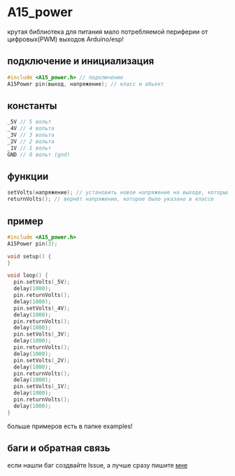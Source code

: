 # A15_power
крутая библиотека для питания мало потребляемой периферии от цифровых(PWM) выходов Arduino/esp!
## подключение и инициализация
```cpp
#include <A15_power.h> // подключение
A15Power pin(выход, напряжение); // класс и обьект
```
## константы
```cpp
_5V // 5 вольт
_4V // 4 вольта
_3V // 3 вольта
_2V // 2 вольта
_1V // 1 вольт
GND // 0 вольт (gnd)
```
## функции
```cpp
setVolts(напряжение); // установить новое напряжение на выходе, который был указан в классе
returnVolts(); // вернёт напряжение, которое было указано в классе
```
## пример
```cpp
#include <A15_power.h>
A15Power pin(3);

void setup() {
}

void loop() {
  pin.setVolts(_5V);
  delay(1000);
  pin.returnVolts();
  delay(1000);
  pin.setVolts(_4V);
  delay(1000);
  pin.returnVolts();
  delay(1000);
  pin.setVolts(_3V);
  delay(1000);
  pin.returnVolts();
  delay(1000);
  pin.setVolts(_2V);
  delay(1000);
  pin.returnVolts();
  delay(1000);
  pin.setVolts(_1V);
  delay(1000);
  pin.returnVolts();
  delay(1000);
}
```
больше примеров есть в папке examples!
## баги и обратная связь
если нашли баг создвайте Issue, а лучше сразу пишите [мне](https://t.me/AWNDtop)
